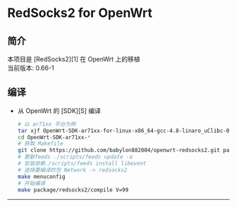 RedSocks2 for OpenWrt
===

简介
---

 本项目是 [RedSocks2][1] 在 OpenWrt 上的移植  
 当前版本: 0.66-1  
  

编译
---

 - 从 OpenWrt 的 [SDK][S] 编译  

   ```bash
   # 以 ar71xx 平台为例
   tar xjf OpenWrt-SDK-ar71xx-for-linux-x86_64-gcc-4.8-linaro_uClibc-0.9.33.2.tar.bz2
   cd OpenWrt-SDK-ar71xx-*
   # 获取 Makefile
   git clone https://github.com/babylon882004/openwrt-redsocks2.git package/redsocks2
   # 更新feeds ./scripts/feeds update -a
   # 安装依赖./scripts/feeds install libevent
   # 选择要编译的包 Network -> redsocks2
   make menuconfig
   # 开始编译
   make package/redsocks2/compile V=99
   ```

----------
